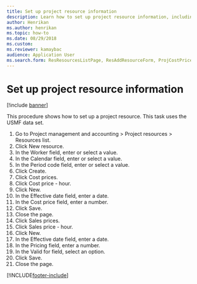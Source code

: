 ```yaml
--- 
title: Set up project resource information
description: Learn how to set up project resource information, including a step-by-step process using the USMF demo data company set.
author: Henrikan
ms.author: henrikan
ms.topic: how-to
ms.date: 08/29/2018
ms.custom:
ms.reviewer: kamaybac   
audience: Application User 
ms.search.form: ResResourcesListPage, ResAddResourceForm, ProjCostPriceHour, ProjSalesPriceHour
---
```


# Set up project resource information

[!include [banner](../../includes/banner.md)]

This procedure shows how to set up a project resource. This task uses the USMF data set.

1. Go to Project management and accounting > Project resources > Resources list.
2. Click New resource.
3. In the Worker field, enter or select a value.
4. In the Calendar field, enter or select a value.
5. In the Period code field, enter or select a value.
6. Click Create.
7. Click Cost prices.
8. Click Cost price - hour.
9. Click New.
10. In the Effective date field, enter a date.
11. In the Cost price field, enter a number.
12. Click Save.
13. Close the page.
14. Click Sales prices.
15. Click Sales price - hour.
16. Click New.
17. In the Effective date field, enter a date.
18. In the Pricing field, enter a number.
19. In the Valid for field, select an option.
20. Click Save.
21. Close the page.



[!INCLUDE[footer-include](../../../includes/footer-banner.md)]